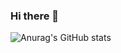 ### Hi there 👋

![Anurag's GitHub stats](https://github-readme-stats.vercel.app/api?username=mkinoshi&show_icons=true&theme=radical&count_private=true)


